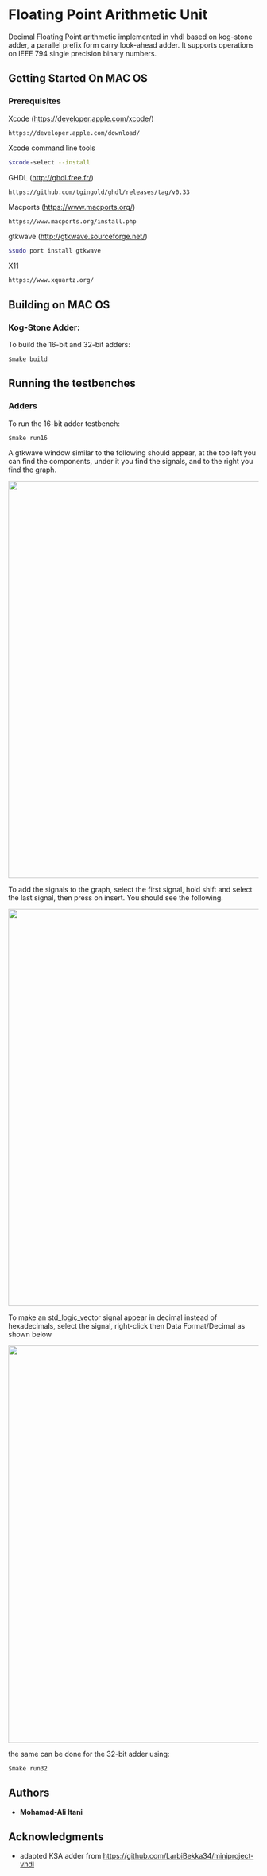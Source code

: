 # Floating Point Arithmetic Unit

Decimal Floating Point arithmetic implemented in vhdl based on kog-stone adder, a parallel prefix form carry look-ahead adder. It supports operations on IEEE 794 single precision binary numbers.

## Getting Started On MAC OS



### Prerequisites

Xcode (https://developer.apple.com/xcode/)

```
https://developer.apple.com/download/
```
Xcode command line tools 

```BASH
$xcode-select --install
```

GHDL (http://ghdl.free.fr/)

```
https://github.com/tgingold/ghdl/releases/tag/v0.33
```

Macports (https://www.macports.org/)

```
https://www.macports.org/install.php
```

gtkwave (http://gtkwave.sourceforge.net/)

```BASH
$sudo port install gtkwave
```

X11 

```
https://www.xquartz.org/
```


## Building on MAC OS

### Kog-Stone Adder:

To build the 16-bit and 32-bit adders:

```
$make build
```

## Running the testbenches

### Adders

To run the 16-bit adder testbench:

```
$make run16
```
A gtkwave window similar to the following should appear, at the top left you can find the components, under it you find the signals, and to the right you find the graph.


<img src="https://image.ibb.co/czjPiv/Screen_Shot_2017_04_03_at_12_51_54_AM.png" width="800">

To add the signals to the graph, select the first signal, hold shift and select the last signal, then press on insert. You should see the following.


<img src="https://image.ibb.co/hbkmwF/Screen_Shot_2017_04_03_at_12_53_54_AM.png" width="800">


To make an std_logic_vector signal appear in decimal instead of hexadecimals, select the signal, right-click then Data Format/Decimal as shown below


<img src="https://image.ibb.co/gNrRwF/Screen_Shot_2017_04_03_at_12_54_14_AM.png" width="800">


the same can be done for the 32-bit adder using:

```
$make run32
```

## Authors

* **Mohamad-Ali Itani**

## Acknowledgments

* adapted KSA adder from https://github.com/LarbiBekka34/miniproject-vhdl
